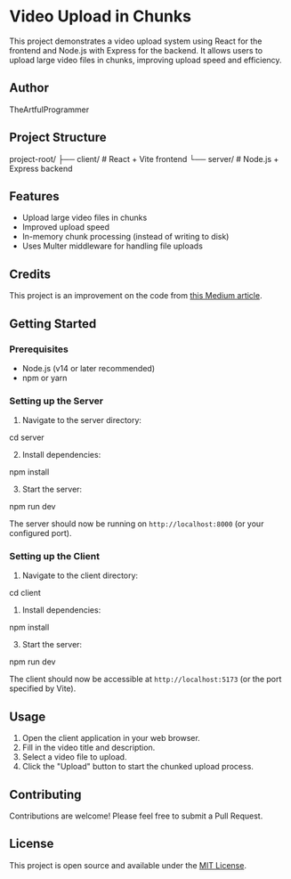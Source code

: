 # Video Upload in Chunks

This project demonstrates a video upload system using React for the frontend and Node.js with Express for the backend. It allows users to upload large video files in chunks, improving upload speed and efficiency.

## Author

TheArtfulProgrammer

## Project Structure

project-root/
├── client/         # React + Vite frontend
└── server/         # Node.js + Express backend

## Features

- Upload large video files in chunks
- Improved upload speed
- In-memory chunk processing (instead of writing to disk)
- Uses Multer middleware for handling file uploads

## Credits

This project is an improvement on the code from [this Medium article](https://medium.com/@theyograjthakur/simplifying-large-file-uploads-with-react-and-node-js-a-step-by-step-guide-bd72967f57fe).

## Getting Started

### Prerequisites

- Node.js (v14 or later recommended)
- npm or yarn

### Setting up the Server

1. Navigate to the server directory:

cd server

2. Install dependencies:

npm install

3. Start the server:

npm run dev

The server should now be running on `http://localhost:8000` (or your configured port).

### Setting up the Client

1. Navigate to the client directory:

cd client

1. Install dependencies:

npm install

3. Start the server:

npm run dev

The client should now be accessible at `http://localhost:5173` (or the port specified by Vite).

## Usage

1. Open the client application in your web browser.
2. Fill in the video title and description.
3. Select a video file to upload.
4. Click the "Upload" button to start the chunked upload process.

## Contributing

Contributions are welcome! Please feel free to submit a Pull Request.

## License

This project is open source and available under the [MIT License](LICENSE).
